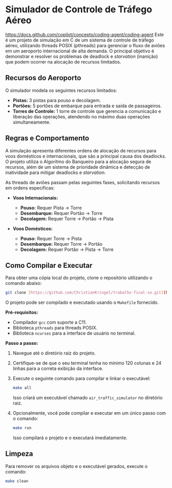 # Simulador de Controle de Tráfego Aéreo
https://docs.github.com/copilot/concepts/coding-agent/coding-agent
Este é um projeto de simulação em C de um sistema de controle de tráfego aéreo, utilizando threads POSIX (pthreads) para gerenciar o fluxo de aviões em um aeroporto internacional de alta demanda. O principal objetivo é demonstrar e resolver os problemas de deadlock e *starvation* (inanição) que podem ocorrer na alocação de recursos limitados.

## Recursos do Aeroporto

O simulador modela os seguintes recursos limitados:

* **Pistas:** 3 pistas para pouso e decolagem.
* **Portões:** 5 portões de embarque para entrada e saída de passageiros.
* **Torres de Controle:** 1 torre de controle que gerencia a comunicação e liberação das operações, atendendo no máximo duas operações simultaneamente.

## Regras e Comportamento

A simulação apresenta diferentes ordens de alocação de recursos para voos domésticos e internacionais, que são a principal causa dos deadlocks. O projeto utiliza o Algoritmo do Banqueiro para a alocação segura de recursos, além de um sistema de prioridade dinâmica e detecção de inatividade para mitigar deadlocks e *starvation*.

As threads de aviões passam pelas seguintes fases, solicitando recursos em ordens específicas:

* **Voos Internacionais:**
    * **Pouso:** Requer Pista → Torre
    * **Desembarque:** Requer Portão → Torre
    * **Decolagem:** Requer Torre → Portão → Pista

* **Voos Domésticos:**
    * **Pouso:** Requer Torre → Pista
    * **Desembarque:** Requer Torre → Portão
    * **Decolagem:** Requer Portão → Pista → Torre

## Como Compilar e Executar
Para obter uma cópia local do projeto, clone o repositório utilizando o comando abaixo:

```bash
git clone [https://github.com/ChristianKringel/trabalho-final-so.git](https://github.com/ChristianKringel/trabalho-final-so.git)
```

O projeto pode ser compilado e executado usando o `Makefile` fornecido.

**Pré-requisitos:**

* Compilador `gcc` com suporte a C11.
* Biblioteca `pthreads` para threads POSIX.
* Biblioteca `ncurses` para a interface de usuário no terminal.

**Passo a passo:**

1.  Navegue até o diretório raiz do projeto.
2.  Certifique-se de que o seu terminal tenha no mínimo 120 colunas e 24 linhas para a correta exibição da interface.
3.  Execute o seguinte comando para compilar e linkar o executável:

    ```bash
    make all
    ```

    Isso criará um executável chamado `air_traffic_simulator` no diretório raiz.

4.  Opcionalmente, você pode compilar e executar em um único passo com o comando:

    ```bash
    make run
    ```

    Isso compilará o projeto e o executará imediatamente.

## Limpeza

Para remover os arquivos objeto e o executável gerados, execute o comando:

```bash
make clean
